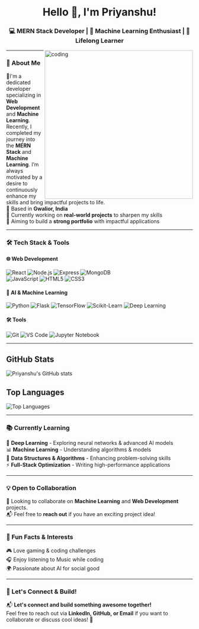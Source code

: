 <!-- GitHub README.md -->

<h1 align="center">Hello 👋, I'm Priyanshu!</h1>
<h3 align="center">💻 MERN Stack Developer | 🤖 Machine Learning Enthusiast | 🌱 Lifelong Learner</h3>

<img align="right" alt="coding" width="400" src="https://user-images.githubusercontent.com/55389276/140866485-8fb1c876-9a8f-4d6a-98dc-08c4981eaf70.gif">

---

### 🚀 About Me  
🎯I'm a dedicated developer specializing in **Web Development** and **Machine Learning**. Recently, I completed my journey into the **MERN Stack** and **Machine Learning**. I’m always motivated by a desire to continuously enhance my skills and bring impactful projects to life.  
📍 Based in **Gwalior, India**  
🔨 Currently working on **real-world projects** to sharpen my skills  
🌟 Aiming to build a **strong portfolio** with impactful applications  

---

### 🛠 Tech Stack & Tools  

#### 🌐 Web Development  
![React](https://img.shields.io/badge/-React-61DAFB?style=for-the-badge&logo=react&logoColor=white) 
![Node.js](https://img.shields.io/badge/-Node.js-339933?style=for-the-badge&logo=node.js&logoColor=white) 
![Express](https://img.shields.io/badge/-Express-000000?style=for-the-badge&logo=express&logoColor=white) 
![MongoDB](https://img.shields.io/badge/-MongoDB-47A248?style=for-the-badge&logo=mongodb&logoColor=white)  
![JavaScript](https://img.shields.io/badge/-JavaScript-F7DF1E?style=for-the-badge&logo=javascript&logoColor=black) 
![HTML5](https://img.shields.io/badge/-HTML5-E34F26?style=for-the-badge&logo=html5&logoColor=white) 
![CSS3](https://img.shields.io/badge/-CSS3-1572B6?style=for-the-badge&logo=css3&logoColor=white) 

#### 🤖 AI & Machine Learning  
![Python](https://img.shields.io/badge/-Python-3776AB?style=for-the-badge&logo=python&logoColor=white) 
![Flask](https://img.shields.io/badge/-Flask-000000?style=for-the-badge&logo=flask&logoColor=white) 
![TensorFlow](https://img.shields.io/badge/-TensorFlow-FF6F00?style=for-the-badge&logo=tensorflow&logoColor=white) 
![Scikit-Learn](https://img.shields.io/badge/-Scikit%20Learn-F7931E?style=for-the-badge&logo=scikit-learn&logoColor=white) 
![Deep Learning](https://img.shields.io/badge/-Deep%20Learning-DC143C?style=for-the-badge&logo=pytorch&logoColor=white)    

#### 🛠 Tools  
![Git](https://img.shields.io/badge/-Git-F05032?style=for-the-badge&logo=git&logoColor=white) 
![VS Code](https://img.shields.io/badge/-VS%20Code-007ACC?style=for-the-badge&logo=visual-studio-code&logoColor=white) 
![Jupyter Notebook](https://img.shields.io/badge/-Jupyter%20Notebook-F37626?style=for-the-badge&logo=jupyter&logoColor=white)      

---

## GitHub Stats
![Priyanshu's GitHub stats](https://github-readme-stats.vercel.app/api?username=Priyanshu3369&show_icons=true&theme=radical)

## Top Languages
![Top Languages](https://github-readme-stats.vercel.app/api/top-langs/?username=Priyanshu3369&layout=compact&theme=radical)

---

### 📚 Currently Learning  
🚀 **Deep Learning** - Exploring neural networks & advanced AI models  
📊 **Machine Learning** - Understanding algorithms & models  
🧩 **Data Structures & Algorithms** - Enhancing problem-solving skills  
⚡ **Full-Stack Optimization** - Writing high-performance applications  

---

### 💡 Open to Collaboration  
🚀 Looking to collaborate on **Machine Learning** and **Web Development** projects.  
📬 Feel free to **reach out** if you have an exciting project idea!  

---

### 🌟 Fun Facts & Interests  
🎮 Love gaming & coding challenges    
🎧 Enjoy listening to Music while coding  
🌍 Passionate about AI for social good  

---

### 🚀 Let's Connect & Build!  
📬 **Let's connect and build something awesome together!**  
Feel free to reach out via **LinkedIn, GitHub, or Email** if you want to collaborate or discuss cool ideas! 🚀  
